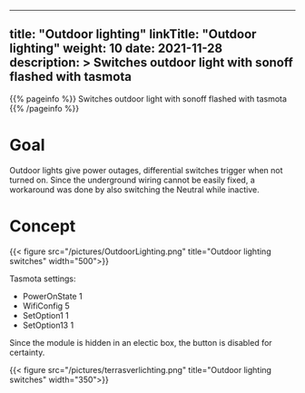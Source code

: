 
---
title: "Outdoor lighting"
linkTitle: "Outdoor lighting"
weight: 10
date: 2021-11-28
description: >
  Switches outdoor light with sonoff flashed with tasmota
---

{{% pageinfo %}}
Switches outdoor light with sonoff flashed with tasmota
{{% /pageinfo %}}

# Goal

Outdoor lights give power outages, differential switches trigger when not turned on. 
Since the underground wiring cannot be easily fixed, a workaround was done by also switching the Neutral while inactive.

# Concept

{{< figure src="/pictures/OutdoorLighting.png" title="Outdoor lighting switches" width="500">}}

Tasmota settings:
* PowerOnState 1
* WifiConfig 5
* SetOption1 1
* SetOption13 1

Since the module is hidden in an electic box, the button is disabled for certainty.

{{< figure src="/pictures/terrasverlichting.png" title="Outdoor lighting switches" width="350">}}






